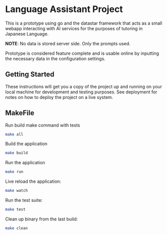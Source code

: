 # Language Assistant Project

This is a prototype using go and the datastar framework that acts as a small webapp interacting with AI services for the purposes of tutoring in Japanese Language.

**NOTE**: No data is stored server side. Only the prompts used.

Prototype is considered feature complete and is usable online by inputting the necessary data in the configuration settings.

## Getting Started

These instructions will get you a copy of the project up and running on your local machine for development and testing purposes. See deployment for notes on how to deploy the project on a live system.

## MakeFile

Run build make command with tests
```bash
make all
```

Build the application
```bash
make build
```

Run the application
```bash
make run
```

Live reload the application:
```bash
make watch
```

Run the test suite:
```bash
make test
```

Clean up binary from the last build:
```bash
make clean
```
